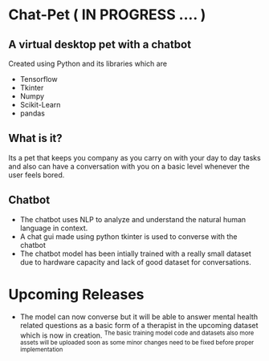 # Chat-Pet ( IN PROGRESS .... )

## A virtual desktop pet with a chatbot

Created using Python and its libraries which are 
* Tensorflow
* Tkinter
* Numpy
* Scikit-Learn
* pandas

## What is it?

Its a pet that keeps you company as you carry on with your day to day tasks and also can have a conversation with you on a basic level whenever the user feels bored.

## Chatbot
* The chatbot uses NLP to analyze and understand the natural human language in context.
* A chat gui made using python tkinter is used to converse with the chatbot
* The chatbot model has been intially trained with a really small dataset due to hardware capacity and lack of good dataset for conversations.

# Upcoming Releases
* The model can now converse but it will be able to answer mental health related questions as a basic form of a therapist in the upcoming dataset which is now in creation.
<sup> The basic training model code and datasets also more assets will be uploaded soon as some minor changes need to be fixed before proper implementation </sup>


